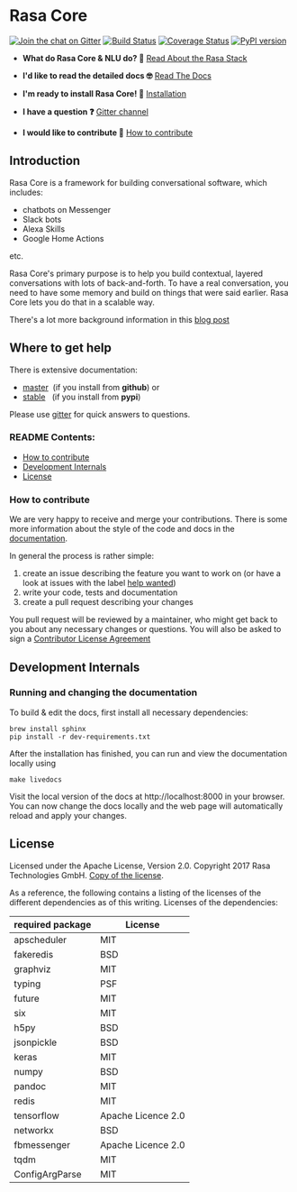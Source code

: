 # Rasa Core
[![Join the chat on Gitter](https://badges.gitter.im/Join%20Chat.svg)](https://gitter.im/RasaHQ/rasa_core?utm_source=badge&utm_medium=badge&utm_campaign=pr-badge&utm_content=badge)
[![Build Status](https://travis-ci.org/RasaHQ/rasa_core.svg?branch=master)](https://travis-ci.org/RasaHQ/rasa_core)
[![Coverage Status](https://coveralls.io/repos/github/RasaHQ/rasa_core/badge.svg?branch=master)](https://coveralls.io/github/RasaHQ/rasa_core?branch=master)
[![PyPI version](https://img.shields.io/pypi/v/rasa_core.svg)](https://pypi.python.org/pypi/rasa-core)

- **What do Rasa Core & NLU do? 🤔** [Read About the Rasa Stack](http://rasa.ai/products/rasa-stack/)

- **I'd like to read the detailed docs 🤓** [Read The Docs](https://core.rasa.ai)

- **I'm ready to install Rasa Core! 🚀** [Installation](https://core.rasa.ai/installation.html)

- **I have a question ❓** [Gitter channel](https://gitter.im/RasaHQ/rasa_core)

- **I would like to contribute 🤗** [How to contribute](#how-to-contribute)


## Introduction

Rasa Core is a framework for building conversational software, which includes:
- chatbots on Messenger
- Slack bots
- Alexa Skills
- Google Home Actions

etc. 

Rasa Core's primary purpose is to help you build contextual, layered conversations with lots of back-and-forth.
To have a real conversation, you need to have some memory and build on things that were said earlier.
Rasa Core lets you do that in a scalable way. 

There's a lot more background information in this [blog post](https://medium.com/rasa-blog/a-new-approach-to-conversational-software-2e64a5d05f2a)

## Where to get help

There is extensive documentation:

- [master](https://core.rasa.ai/master/)&nbsp; (if you install from **github**) or 
- [stable](https://core.rasa.ai/)&nbsp;&nbsp; (if you install from **pypi**)


Please use [gitter](https://gitter.im/RasaHQ/rasa_core) for quick answers to 
questions.



### README Contents:
- [How to contribute](#how-to-contribute)
- [Development Internals](#development-internals)
- [License](#license)

### How to contribute
We are very happy to receive and merge your contributions. There is some more information about the style of the code and docs in the [documentation](https://rasahq.github.io/rasa_nlu/contribute.html).

In general the process is rather simple:
1. create an issue describing the feature you want to work on (or have a look at issues with the label [help wanted](https://github.com/RasaHQ/rasa_core/issues?q=is%3Aissue+is%3Aopen+label%3A%22help+wanted%22))
2. write your code, tests and documentation
3. create a pull request describing your changes

You pull request will be reviewed by a maintainer, who might get back to you about any necessary changes or questions. You will also be asked to sign a [Contributor License Agreement](https://cla-assistant.io/RasaHQ/rasa_core)


## Development Internals
### Running and changing the documentation
To build & edit the docs, first install all necessary dependencies:

```
brew install sphinx
pip install -r dev-requirements.txt
```

After the installation has finished, you can run and view the documentation 
locally using
```
make livedocs
```

Visit the local version of the docs at http://localhost:8000 in your browser. 
You can now change the docs locally and the web page will automatically reload
and apply your changes.

## License
Licensed under the Apache License, Version 2.0. Copyright 2017 Rasa Technologies GmbH. [Copy of the license](LICENSE.txt).

As a reference, the following contains a listing of the licenses of the different dependencies as of this writing. 
Licenses of the dependencies:

| required package | License              |
|------------------|----------------------|
| apscheduler      | MIT                  |
| fakeredis        | BSD                  |
| graphviz         | MIT                  |
| typing           | PSF                  |
| future           | MIT                  |
| six              | MIT                  |
| h5py             | BSD                  |
| jsonpickle       | BSD                  |
| keras            | MIT                  |
| numpy            | BSD                  |
| pandoc           | MIT                  |
| redis            | MIT                  |
| tensorflow       | Apache Licence 2.0   |
| networkx         | BSD                  |
| fbmessenger      | Apache Licence 2.0   |
| tqdm             | MIT                  |
| ConfigArgParse   | MIT                  |


